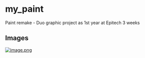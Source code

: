 # my_paint
Paint remake - Duo graphic project as 1st year at Epitech
3 weeks

## Images
[![image.png](https://i.postimg.cc/Y9xqZv4G/image.png)](https://postimg.cc/tZYjVCNp)


